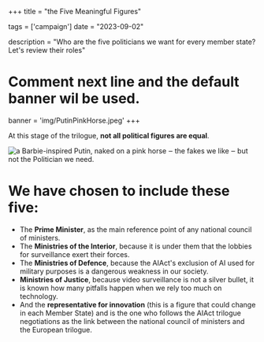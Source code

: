 +++
title = "the Five Meaningful Figures"

tags = ['campaign']
date = "2023-09-02"

description = "Who are the five politicians we want for every member state? Let's review their roles"

# Comment next line and the default banner wil be used.
banner = 'img/PutinPinkHorse.jpeg'
+++

At this stage of the trilogue, **not all political figures are equal**.

![a Barbie-inspired Putin, naked on a pink horse ‒ the fakes we like ‒ but not the Politician we need.](/img/PutinPinkHorse.jpeg)

# We have chosen to include these five:

* The **Prime Minister**, as the main reference point of any national council of ministers.
* The **Ministries of the Interior**, because it is under them that the lobbies for surveillance exert their forces.
* The **Ministries of Defence**, because the AIAct's exclusion of AI used for military purposes is a dangerous weakness in our society.
* **Ministries of Justice**, because video surveillance is not a silver bullet, it is known how many pitfalls happen when we rely too much on technology.
* And the **representative for innovation** (this is a figure that could change in each Member State) and is the one who follows the AIAct trilogue negotiations as the link between the national council of ministers and the European trilogue.  

